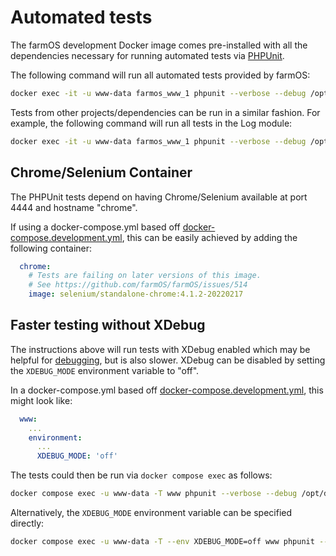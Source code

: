 # Automated tests

The farmOS development Docker image comes pre-installed with all the
dependencies necessary for running automated tests via
[PHPUnit](https://phpunit.de).

The following command will run all automated tests provided by farmOS:

```sh
docker exec -it -u www-data farmos_www_1 phpunit --verbose --debug /opt/drupal/web/profiles/farm
```

Tests from other projects/dependencies can be run in a similar fashion. For
example, the following command will run all tests in the Log module:

```sh
docker exec -it -u www-data farmos_www_1 phpunit --verbose --debug /opt/drupal/web/modules/log
```

## Chrome/Selenium Container

The PHPUnit tests depend on having Chrome/Selenium available at port 4444 and hostname "chrome".

If using a docker-compose.yml based off [docker-compose.development.yml], this can be easily achieved
by adding the following container:

```yml
  chrome:
    # Tests are failing on later versions of this image.
    # See https://github.com/farmOS/farmOS/issues/514
    image: selenium/standalone-chrome:4.1.2-20220217
```

## Faster testing without XDebug

The instructions above will run tests with XDebug enabled which may be helpful
for [debugging](/development/environment/debug), but is also slower. XDebug can be disabled
by setting the `XDEBUG_MODE` environment variable to "off".

In a docker-compose.yml based off [docker-compose.development.yml], this might look like:

```yml
  www:
    ...
    environment:
      ...
      XDEBUG_MODE: 'off'
```

The tests could then be run via `docker compose exec` as follows:

```sh
docker compose exec -u www-data -T www phpunit --verbose --debug /opt/drupal/web/profiles/farm
```

Alternatively, the `XDEBUG_MODE` environment variable can be specified directly:

```sh
docker compose exec -u www-data -T --env XDEBUG_MODE=off www phpunit --verbose --debug /opt/drupal/web/profiles/farm
```

[run-tests.yml]: https://raw.githubusercontent.com/farmOS/farmOS/2.x/.github/workflows/run-tests.yml
[docker-compose.development.yml]: https://raw.githubusercontent.com/farmOS/farmOS/2.x/docker/docker-compose.development.yml

